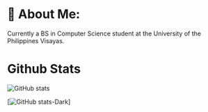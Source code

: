 # 💫 About Me:
Currently a BS in Computer Science student at the University of the Philippines Visayas.

# Github Stats 
![GitHub stats](https://github-readme-stats.vercel.app/api?username=kazeulo&show_icons=true&theme=radical)

[![GitHub stats-Dark](https://github-readme-stats.vercel.app/api?username=kazeulo&show_icons=true&theme=dark#gh-dark-mode-only)]

